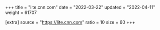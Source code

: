 +++
title = "lite.cnn.com"
date = "2022-03-22"
updated = "2022-04-11"
weight = 61707

[extra]
source = "https://lite.cnn.com"
ratio = 10
size = 60
+++
